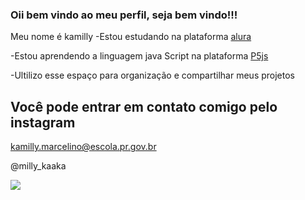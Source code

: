 ### Oii bem vindo ao meu perfil, seja bem vindo!!!

 Meu nome é kamilly
  -Estou estudando na plataforma [alura](https://www.alura.com.br/)
  
  -Estou aprendendo a linguagem java Script na plataforma [P5js](https://www.java.com/pt-BR/)
  
  -Ultilizo esse espaço para organização e compartilhar meus projetos

## Você pode entrar em contato comigo pelo instagram

kamilly.marcelino@escola.pr.gov.br

@milly_kaaka

![](https://media.tenor.com/vmPDLS2tY40AAAAC/one-piece.gif) 

